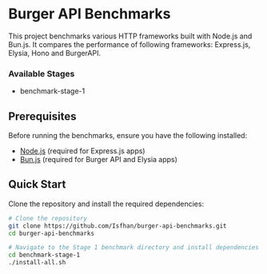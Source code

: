 # Burger API Benchmarks

This project benchmarks various HTTP frameworks built with Node.js and Bun.js. It compares the performance of following frameworks:
Express.js, Elysia, Hono and BurgerAPI.

### Available Stages
 - benchmark-stage-1

## Prerequisites

Before running the benchmarks, ensure you have the following installed:

- [Node.js](https://nodejs.org/) (required for Express.js apps)
- [Bun.js](https://bun.sh/) (required for Burger API and Elysia apps)

## Quick Start

Clone the repository and install the required dependencies:

```bash
# Clone the repository
git clone https://github.com/Isfhan/burger-api-benchmarks.git
cd burger-api-benchmarks

# Navigate to the Stage 1 benchmark directory and install dependencies
cd benchmark-stage-1
./install-all.sh
```
